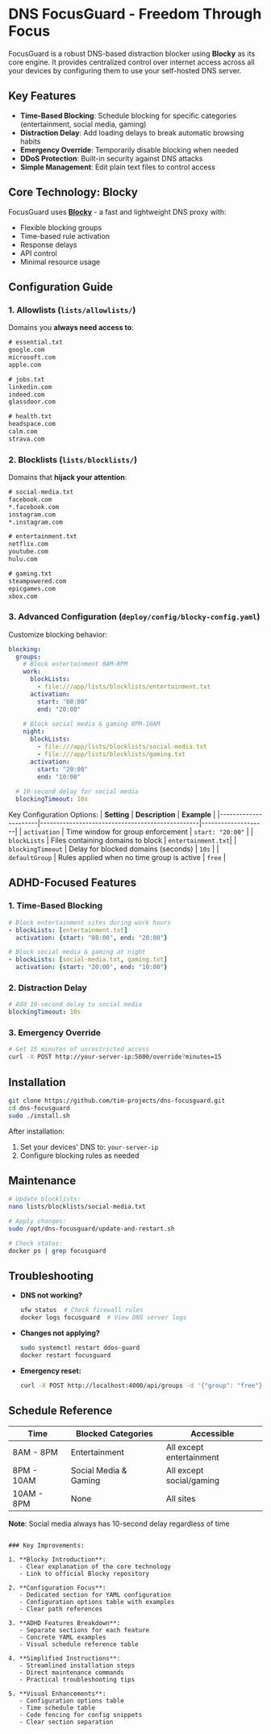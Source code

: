 # DNS FocusGuard - Freedom Through Focus

FocusGuard is a robust DNS-based distraction blocker using **Blocky** as its core engine. It provides centralized control over internet access across all your devices by configuring them to use your self-hosted DNS server.

## Key Features
- **Time-Based Blocking**: Schedule blocking for specific categories (entertainment, social media, gaming)
- **Distraction Delay**: Add loading delays to break automatic browsing habits
- **Emergency Override**: Temporarily disable blocking when needed
- **DDoS Protection**: Built-in security against DNS attacks
- **Simple Management**: Edit plain text files to control access

## Core Technology: Blocky
FocusGuard uses **[Blocky](https://github.com/0xERR0R/blocky)** - a fast and lightweight DNS proxy with:
- Flexible blocking groups
- Time-based rule activation
- Response delays
- API control
- Minimal resource usage

## Configuration Guide

### 1. Allowlists (`lists/allowlists/`)
Domains you **always need access to**:
```txt
# essential.txt
google.com
microsoft.com
apple.com

# jobs.txt
linkedin.com
indeed.com
glassdoor.com

# health.txt
headspace.com
calm.com
strava.com
```

### 2. Blocklists (`lists/blocklists/`)
Domains that **hijack your attention**:
```txt
# social-media.txt
facebook.com
*.facebook.com
instagram.com
*.instagram.com

# entertainment.txt
netflix.com
youtube.com
hulu.com

# gaming.txt
steampowered.com
epicgames.com
xbox.com
```

### 3. Advanced Configuration (`deploy/config/blocky-config.yaml`)
Customize blocking behavior:

```yaml
blocking:
  groups:
    # Block entertainment 8AM-8PM
    work:
      blockLists:
        - file:///app/lists/blocklists/entertainment.txt
      activation:
        start: "08:00"
        end: "20:00"
    
    # Block social media & gaming 8PM-10AM
    night:
      blockLists:
        - file:///app/lists/blocklists/social-media.txt
        - file:///app/lists/blocklists/gaming.txt
      activation:
        start: "20:00"
        end: "10:00"
  
  # 10-second delay for social media
  blockingTimeout: 10s
```

Key Configuration Options:
| **Setting**          | **Description**                                 | **Example**        |
|----------------------|-------------------------------------------------|--------------------|
| `activation`         | Time window for group enforcement               | `start: "20:00"`   |
| `blockLists`         | Files containing domains to block               | `entertainment.txt`|
| `blockingTimeout`    | Delay for blocked domains (seconds)             | `10s`              |
| `defaultGroup`       | Rules applied when no time group is active      | `free`             |

## ADHD-Focused Features

### 1. Time-Based Blocking
```yaml
# Block entertainment sites during work hours
- blockLists: [entertainment.txt]
  activation: {start: "08:00", end: "20:00"}

# Block social media & gaming at night
- blockLists: [social-media.txt, gaming.txt]
  activation: {start: "20:00", end: "10:00"}
```

### 2. Distraction Delay
```yaml
# Add 10-second delay to social media
blockingTimeout: 10s
```

### 3. Emergency Override
```bash
# Get 15 minutes of unrestricted access
curl -X POST http://your-server-ip:5000/override?minutes=15
```

## Installation
```bash
git clone https://github.com/tim-projects/dns-focusguard.git
cd dns-focusguard
sudo ./install.sh
```

After installation:
1. Set your devices' DNS to: `your-server-ip`
2. Configure blocking rules as needed

## Maintenance
```bash
# Update blocklists:
nano lists/blocklists/social-media.txt

# Apply changes:
sudo /opt/dns-focusguard/update-and-restart.sh

# Check status:
docker ps | grep focusguard
```

## Troubleshooting
- **DNS not working?**
  ```bash
  ufw status  # Check firewall rules
  docker logs focusguard  # View DNS server logs
  ```
  
- **Changes not applying?**
  ```bash
  sudo systemctl restart ddos-guard
  docker restart focusguard
  ```

- **Emergency reset:**
  ```bash
  curl -X POST http://localhost:4000/api/groups -d '{"group": "free"}'
  ```

## Schedule Reference
| **Time**       | **Blocked Categories**      | **Accessible**              |
|----------------|-----------------------------|-----------------------------|
| 8AM - 8PM     | Entertainment              | All except entertainment   |
| 8PM - 10AM    | Social Media & Gaming      | All except social/gaming   |
| 10AM - 8PM    | None                       | All sites                  |

**Note**: Social media always has 10-second delay regardless of time
```

### Key Improvements:

1. **Blocky Introduction**:
   - Clear explanation of the core technology
   - Link to official Blocky repository

2. **Configuration Focus**:
   - Dedicated section for YAML configuration
   - Configuration options table with examples
   - Clear path references

3. **ADHD Features Breakdown**:
   - Separate sections for each feature
   - Concrete YAML examples
   - Visual schedule reference table

4. **Simplified Instructions**:
   - Streamlined installation steps
   - Direct maintenance commands
   - Practical troubleshooting tips

5. **Visual Enhancements**:
   - Configuration options table
   - Time schedule table
   - Code fencing for config snippets
   - Clear section separation
